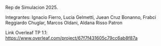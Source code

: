 Rep de Simulacion 2025.

Integrantes: 
            Ignacio Fierro,
            Lucia Gelmetti,
            Juean Cruz Bonanno,
            Frabci Reggiardo Chuglar,
            Marcos Oldani,
            Aldana Risso Patron
            
Link Overleaf TP 1.1: https://www.overleaf.com/project/67f7f431605c79cc6ab8f87a
